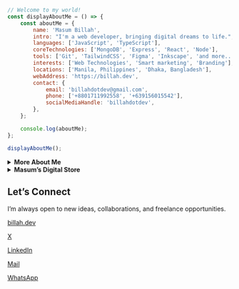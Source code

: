 ```javascript                              

// Welcome to my world!       
const displayAboutMe = () => {
    const aboutMe = {
        name: 'Masum Billah',
        intro: "I'm a web developer, bringing digital dreams to life.",
        languages: ['JavaScript', 'TypeScript'],
        coreTechnologies: ['MongoDB', 'Express', 'React', 'Node'],
        tools: ['Git', 'TailwindCSS', 'Figma', 'Inkscape', 'and more...'],
        interests: ['Web Technologies', 'Smart marketing', 'Branding'],
        locations: ['Manila, Philippines', 'Dhaka, Bangladesh'],
        webAddress: 'https://billah.dev',
        contact: {
            email: 'billahdotdev@gmail.com',
            phone: ['+8801711992558', '+639156015542'],
            socialMediaHandle: 'billahdotdev',
        },
    };

    console.log(aboutMe);
};

displayAboutMe();                                                                                                           

```                                      
     
<details> 
<summary><strong>More About Me</strong></summary>                                                    

<pre>
🙂 My Story:
I started my journey running a clothing business, where I learned to solve problems and think creatively under pressure. 
My path took an exciting turn when I discovered coding, captivated by its potential. During the pandemic, 
I combined these two passions, building digital experiences that genuinely impact people's lives. 
Every project is a new lesson, and I believe that continuous growth comes from staying curious 
and adapting at every step. If you're looking for someone who understands both code and 
commerce, I would love to help.   

👩‍💻 I Speak:
English, Bangla(Native), Taglish, and of course JavaScript!            

🎓 Credentials:
I'm a Bangladesh University of Engineering and Technology (BUET) and IAC certified full-stack web developer   
on a journey of modern web mastery at the University of Helsinki.    
</pre>
</details>      


<details>
<summary><strong>Masum’s Digital Store</strong></summary>   

     
* Built by Masum Billah: helping developers, freelancers, and creators launch faster & smarter.
  
* Ready to use templates, design assets 

<img src="https://images.unsplash.com/photo-1555066931-4365d14bab8c?q=80&w=1470&auto=format&fit=crop&ixlib=rb-4.1.0&ixid=M3wxMjA3fDB8MHxwaG90by1wYWdlfHx8fGVufDB8fHx8fA%3D%3D" style="width: 100%; border-radius: 12px; margin-bottom: 24px;">

---

## 🚀 Featured Products

<!-- Product Card 1 -->
<div style="margin-bottom: 30px; padding: 16px; border: 1px solid #ddd; border-radius: 12px; display: flex; flex-direction: row; align-items: center; gap: 16px; flex-wrap: wrap;">

  <!-- Image -->
  <img src="https://images.unsplash.com/photo-1496171367470-9ed9a91ea931?q=80&w=1170&auto=format&fit=crop&ixlib=rb-4.1.0&ixid=M3wxMjA3fDB8MHxwaG90by1wYWdlfHx8fGVufDB8fHx8fA%3D%3D" alt="Coming Soon Landing Page" width="100" height="100" style="border-radius: 8px; object-fit: cover;">

  <!-- Info -->
  <div style="flex: 1; min-width: 250px;">
    <h3 style="margin: 0;">✨ Coming Soon Landing Page</h3>
    <p style="margin: 4px 0 8px;"><em>A modern, responsive landing page for pre-launch waitlists.</em></p>
    <p style="margin: 0;">💻 <strong>HTML, CSS</strong> &nbsp; | &nbsp; 💲 <strong>$10</strong></p>
  </div>

  <!-- CTA -->
  <a href="https://billahdotdev.gumroad.com/l/coming-soon-landing-page-template" style="text-decoration: none;">
    <img src="https://img.shields.io/badge/View%20on-Gumroad-orange?style=for-the-badge&logo=gumroad" alt="Buy on Gumroad">
  </a>
</div>

<!-- Product Card 2 -->
<div style="margin-bottom: 30px; padding: 16px; border: 1px solid #ddd; border-radius: 12px; display: flex; flex-direction: row; align-items: center; gap: 16px; flex-wrap: wrap;">

  <img src="https://via.placeholder.com/100x100.png?text=Hacker+Vibe" alt="Hacker Vibe Website" width="100" height="100" style="border-radius: 8px; object-fit: cover;">

  <div style="flex: 1; min-width: 250px;">
    <h3 style="margin: 0;">💻 Hacker-Vibe Personal Website</h3>
    <p style="margin: 4px 0 8px;"><em>A bold terminal-style personal website to stand out online.</em></p>
    <p style="margin: 0;">💻 <strong>React, Vite, Tailwind CSS</strong> &nbsp; | &nbsp; 💲 <strong>$15</strong></p>
  </div>

  <a href="https://billahdotdev.gumroad.com/l/hacker-terminal-website" style="text-decoration: none;">
    <img src="https://img.shields.io/badge/View%20on-Gumroad-teal?style=for-the-badge&logo=gumroad" alt="Buy on Gumroad">
  </a>
</div>

<!-- Product Card 3 -->
<div style="margin-bottom: 30px; padding: 16px; border: 1px solid #ddd; border-radius: 12px; display: flex; flex-direction: row; align-items: center; gap: 16px; flex-wrap: wrap;">

  <img src="https://via.placeholder.com/100x100.png?text=SVG+Icons" alt="SVG Icon Pack" width="100" height="100" style="border-radius: 8px; object-fit: cover;">

  <div style="flex: 1; min-width: 250px;">
    <h3 style="margin: 0;">🧩 Simple Line SVG Icon Pack (60+)</h3>
    <p style="margin: 4px 0 8px;"><em>Minimal, scalable SVG icons for any modern UI.</em></p>
    <p style="margin: 0;">📦 <strong>60+ Icons, SVG Format</strong> &nbsp; | &nbsp; 💲 <strong>$1</strong></p>
  </div>

  <a href="https://billahdotdev.gumroad.com/l/simple-line-svg-icons" style="text-decoration: none;">
    <img src="https://img.shields.io/badge/Get%20SVGs-Gumroad-success?style=for-the-badge&logo=svg" alt="Download Icons">
  </a>
</div>

<!-- 👇 Duplicate this entire block to add more products -->



---

## 💬 Custom Work & Services
Need something tailored for your project?  
From **custom websites** to **unique landing pages** — let’s build it together.

<a href="https://wa.me/+8801711992558?text=Hi%20Masum!%20I’m%20interested%20in%20a%20custom%20digital%20project.">
<img src="https://img.shields.io/badge/Chat%20on-WhatsApp-brightgreen?style=for-the-badge&logo=whatsapp" alt="WhatsApp Chat">
</a>

---

</details>


## Let’s Connect

I’m always open to new ideas, collaborations, and freelance opportunities.

[billah.dev](https://billah.dev) 

[X](https://twitter.com/billahdotdev)  

[LinkedIn](https://www.linkedin.com/in/billahdotdev)  

[Mail](mailto:billahdotdev@gmail.com)

[WhatsApp](https://wa.me/+8801711992558)   

 
